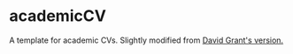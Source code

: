 # academicCV
A template for academic CVs. Slightly modified from [David Grant's version.](https://www.davidgrant.ca/latex_resume_template)
